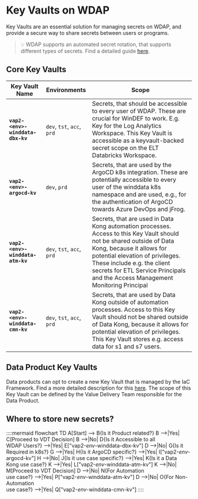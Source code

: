 # Key Vaults on WDAP

Key Vaults are an essential solution for managing secrets on WDAP, and provide a secure way to share secrets between users or programs.

> :bulb: WDAP supports an automated secret rotation, that supports different types of secrets. Find a detailed guide [here](./VCS/Solutions/Secret-Rotation.md).

## Core Key Vaults

| Key Vault Name | Environments | Scope |
| --- | --- | --- |
| **`vap2-<env>-winddata-dbx-kv`** | `dev`, `tst`, `acc`, `prd` | Secrets, that should be accessible to every user of WDAP. These are crucial for WinDEF to work. E.g. Key for the Log Analytics Workspace. This Key Vault is accessible as a keyvault-backed secret scope on the ELT Databricks Workspace. |
| **`vap2-<env>-argocd-kv`** | `dev`, `prd` | Secrets, that are used by the ArgoCD k8s integration. These are potentially accessible to every user of the winddata k8s namespace and are used, e.g., for the authentication of ArgoCD towards Azure DevOps and jFrog. |
| **`vap2-<env>-winddata-atm-kv`** | `dev`, `tst`, `acc`, `prd` | Secrets, that are used in Data Kong automation processes. Access to this Key Vault should not be shared outside of Data Kong, because it allows for potential elevation of privileges. These include e.g. the client secrets for ETL Service Principals and the Access Management Monitoring Principal |
| **`vap2-<env>-winddata-cmn-kv`** | `dev`, `tst`, `acc`, `prd` | Secrets, that are used by Data Kong outside of automation processes. Access to this Key Vault should not be shared outside of Data Kong, because it allows for potential elevation of privileges. This Key Vault stores e.g. access data for s1 and s7 users. |

## Data Product Key Vaults

Data products can opt to create a new Key Vault that is managed by the IaC
Framework. Find a more detailed description for this
[here](./IaC-Framework/IaC-Framework-User-Guide.md#creating-a-new-data-product).
The scope of this Key Vault can be defined by the Value Delivery Team
responsible for the Data Product.

## Where to store new secrets?

::::mermaid
flowchart TD
    A[Start] --> B{Is it Product related?}
    B -->|Yes| C[Proceed to VDT Decision]
    B -->|No| D{Is it Accessible to all<br>WDAP Users?} -->|Yes| E["vap2-$env$-winddata-dbx-kv"]
    D -->|No| G{Is it Required in k8s?}
    G -->|Yes| H{Is it ArgoCD specific?} -->|Yes| I["vap2-$env$-argocd-kv"]
    H -->|No| J{Is it use case specific?} -->|Yes| K{Is it a Data <br>Kong use case?}
    K -->|Yes| L["vap2-$env$-winddata-atm-kv"]
    K -->|No| M[Proceed to VDT Decision]
    D -->|No| N{For Automation<br>use case?} -->|Yes| P["vap2-$env$-winddata-atm-kv"]
    D -->|No| O{For Non-Automation<br>use case?}  -->|Yes| Q["vap2-$env$-winddata-cmn-kv"]
::::

